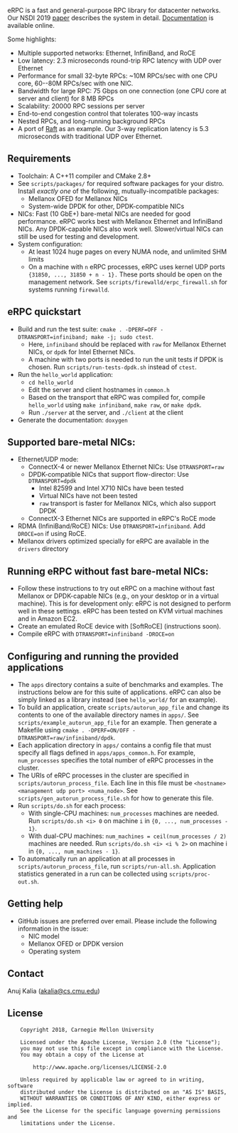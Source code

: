 eRPC is a fast and general-purpose RPC library for datacenter networks.
Our NSDI 2019 [paper](http://www.cs.cmu.edu/~akalia/doc/nsdi19/erpc_nsdi19.pdf)
describes the system in detail.
[Documentation](http://www.cs.cmu.edu/~akalia/erpc_doc) is available online.

Some highlights:
 * Multiple supported networks: Ethernet, InfiniBand, and RoCE
 * Low latency: 2.3 microseconds round-trip RPC latency with UDP over Ethernet
 * Performance for small 32-byte RPCs: ~10M RPCs/sec with one CPU core,
   60--80M RPCs/sec with one NIC.
 * Bandwidth for large RPC: 75 Gbps on one connection (one CPU core at server
   and client) for 8 MB RPCs
 * Scalability: 20000 RPC sessions per server
 * End-to-end congestion control that tolerates 100-way incasts
 * Nested RPCs, and long-running background RPCs
 * A port of [Raft](https://github.com/willemt/raft) as an example. Our 3-way
   replication latency is 5.3 microseconds with traditional UDP over Ethernet.

## Requirements
 * Toolchain: A C++11 compiler and CMake 2.8+
 * See `scripts/packages/` for required software packages for your distro. 
   Install _exactly one_ of the following, mutually-incompatible packages:
   * Mellanox OFED for Mellanox NICs
   * System-wide DPDK for other, DPDK-compatible NICs
 * NICs: Fast (10 GbE+) bare-metal NICs are needed for good performance. eRPC
   works best with Mellanox Ethernet and InfiniBand NICs. Any DPDK-capable NICs
   also work well. Slower/virtual NICs can still be used for testing and
   development.
 * System configuration:
   * At least 1024 huge pages on every NUMA node, and unlimited SHM limits
   * On a machine with `n` eRPC processes, eRPC uses kernel UDP ports
     `{31850, ..., 31850 + n - 1}.` These ports should be open on the management
     network. See `scripts/firewalld/erpc_firewall.sh` for systems running
     `firewalld`.

## eRPC quickstart
 * Build and run the test suite:
   `cmake . -DPERF=OFF -DTRANSPORT=infiniband; make -j; sudo ctest`.
   * Here, `infiniband` should be replaced with `raw` for Mellanox Ethernet
     NICs, or `dpdk` for Intel Ethernet NICs.
   * A machine with two ports is needed to run the unit tests if DPDK is chosen.
     Run `scripts/run-tests-dpdk.sh` instead of `ctest`.
 * Run the `hello_world` application:
   * `cd hello_world`
   * Edit the server and client hostnames in `common.h` 
   * Based on the transport that eRPC was compiled for, compile `hello_world`
     using `make infiniband`, `make raw`, or `make dpdk`.
   * Run `./server` at the server, and `./client` at the client
 * Generate the documentation: `doxygen`

## Supported bare-metal NICs:
 * Ethernet/UDP mode:
   * ConnectX-4 or newer Mellanox Ethernet NICs: Use `DTRANSPORT=raw`
   * DPDK-compatible NICs that support flow-director: Use `DTRANSPORT=dpdk`
     * Intel 82599 and Intel X710 NICs have been tested
     * Virtual NICs have not been tested
     * `raw` transport is faster for Mellanox NICs, which also support DPDK
   * ConnectX-3 Ethernet NICs are supported in eRPC's RoCE mode
 * RDMA (InfiniBand/RoCE) NICs: Use `DTRANSPORT=infiniband`. Add `DROCE=on`
   if using RoCE.
 * Mellanox drivers optimized specially for eRPC are available in the `drivers`
   directory

## Running eRPC without fast bare-metal NICs:
 * Follow these instructions to try out eRPC on a machine without fast Mellanox
   or DPDK-capable NICs (e.g., on your desktop or in a virtual machine). This is
   for development only: eRPC is not designed to perform well in these settings.
   eRPC has been tested on KVM virtual machines and in Amazon EC2.
 * Create an emulated RoCE device with [SoftRoCE] (instructions soon).
 * Compile eRPC with `DTRANSPORT=infiniband -DROCE=on`

## Configuring and running the provided applications
 * The `apps` directory contains a suite of benchmarks and examples. The
   instructions below are for this suite of applications. eRPC can also be
   simply linked as a library instead (see `hello_world/` for an example).
 * To build an application, create `scripts/autorun_app_file` and change its
   contents to one of the available directory names in `apps/`. See
   `scripts/example_autorun_app_file` for an example. Then generate a
   Makefile using `cmake . -DPERF=ON/OFF -DTRANSPORT=raw/infiniband/dpdk`. 
 * Each application directory in `apps/` contains a config file
   that must specify all flags defined in `apps/apps_common.h`. For example,
   `num_processes` specifies the total number of eRPC processes in the cluster.
 * The URIs of eRPC processes in the cluster are specified in
   `scripts/autorun_process_file`. Each line in this file must be
   `<hostname> <management udp port> <numa_node>`. See
   `scripts/gen_autorun_process_file.sh` for how to generate this file.
 * Run `scripts/do.sh` for each process:
   * With single-CPU machines: `num_processes` machines are needed.
     Run `scripts/do.sh <i> 0` on machine `i` in `{0, ..., num_processes - 1}`.
   * With dual-CPU machines: `num_machines = ceil(num_processes / 2)` machines
     are needed. Run `scripts/do.sh <i> <i % 2>` on machine i in
     `{0, ..., num_machines - 1}`.
 * To automatically run an application at all processes in
   `scripts/autorun_process_file`, run `scripts/run-all.sh`. Application
   statistics generated in a run can be collected using `scripts/proc-out.sh`.

## Getting help
 * GitHub issues are preferred over email. Please include the following
   information in the issue:
   * NIC model
   * Mellanox OFED or DPDK version
   * Operating system

## Contact
Anuj Kalia (akalia@cs.cmu.edu)

## License
		Copyright 2018, Carnegie Mellon University

        Licensed under the Apache License, Version 2.0 (the "License");
        you may not use this file except in compliance with the License.
        You may obtain a copy of the License at

            http://www.apache.org/licenses/LICENSE-2.0

        Unless required by applicable law or agreed to in writing, software
        distributed under the License is distributed on an "AS IS" BASIS,
        WITHOUT WARRANTIES OR CONDITIONS OF ANY KIND, either express or implied.
        See the License for the specific language governing permissions and
        limitations under the License.

